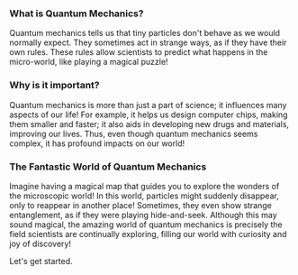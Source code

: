### What is Quantum Mechanics?

Quantum mechanics tells us that tiny particles don't behave as we would normally expect. They sometimes act in strange ways, as if they have their own rules. These rules allow scientists to predict what happens in the micro-world, like playing a magical puzzle!

### Why is it important?

Quantum mechanics is more than just a part of science; it influences many aspects of our life! For example, it helps us design computer chips, making them smaller and faster; it also aids in developing new drugs and materials, improving our lives. Thus, even though quantum mechanics seems complex, it has profound impacts on our world!

### The Fantastic World of Quantum Mechanics

Imagine having a magical map that guides you to explore the wonders of the microscopic world! In this world, particles might suddenly disappear, only to reappear in another place! Sometimes, they even show strange entanglement, as if they were playing hide-and-seek. Although this may sound magical, the amazing world of quantum mechanics is precisely the field scientists are continually exploring, filling our world with curiosity and joy of discovery!

Let's get started.
